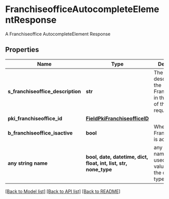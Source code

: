 # FranchiseofficeAutocompleteElementResponse

A Franchiseoffice AutocompleteElement Response

## Properties
Name | Type | Description | Notes
------------ | ------------- | ------------- | -------------
**s_franchiseoffice_description** | **str** | The description of the Franchiseoffice in the language of the requester | 
**pki_franchiseoffice_id** | [**FieldPkiFranchiseofficeID**](FieldPkiFranchiseofficeID.md) |  | 
**b_franchiseoffice_isactive** | **bool** | Whether the Franchiseoffice is active or not | 
**any string name** | **bool, date, datetime, dict, float, int, list, str, none_type** | any string name can be used but the value must be the correct type | [optional]

[[Back to Model list]](../README.md#documentation-for-models) [[Back to API list]](../README.md#documentation-for-api-endpoints) [[Back to README]](../README.md)


